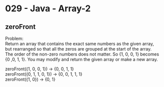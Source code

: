 029 - Java - Array-2
=====================

zeroFront
--------

Problem:  
Return an array that contains the exact same numbers as the given array, but rearranged so that all the zeros are grouped at the start of the array. The order of the non-zero numbers does not matter. So {1, 0, 0, 1} becomes {0 ,0, 1, 1}. You may modify and return the given array or make a new array. 
>
zeroFront({1, 0, 0, 1}) → {0, 0, 1, 1}  
zeroFront({0, 1, 1, 0, 1}) → {0, 0, 1, 1, 1}  
zeroFront({1, 0}) → {0, 1}  

